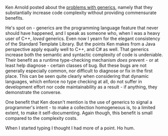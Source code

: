 <!--
.. title: Generics Considered Harmful
.. slug: generics-considered-harmful
.. date: 2007-06-30 15:03:34-05:00
.. tags: imho,software
.. link: 
.. description: 
.. type: text
-->


Ken Arnold posted about the [problems with
generics](http://weblogs.java.net/blog/arnold/archive/2005/06/generics_consid_1.html),
namely that they substantially increase code complexity without
providing commensurate benefits.

He's spot on - generics are the programming language feature that never
should have happened, and I speak as someone who, when I was a heavy
user of C++, *loved* generics. Even now I yearn for the elegant
consistency of the Standard Template Library. But the points Ken makes
from a Java perspective apply equally well to C++, and C\# as well. That
generics increase both the semantic and syntactic complexity of code is
undeniable. Their benefit as a runtime type-checking mechanism *does*
prevent - or at least help diagnose - certain classes of bug. But these
bugs are not generally especially common, nor difficult to diagnose or
fix in the first place. This can be seen quite clearly when considering
that dynamic languages, which enforce no type checking at all, do not
suffer in development effort nor code maintainability as a result - if
anything, they demonstrate the converse.

One benefit that Ken doesn't mention is the use of generics to signal a
programmer's intent - to make a collection homogeneous is, to a limited
extent, to make it self-documenting. Again though, this benefit is small
compared to the complexity costs.

When I started typing I thought I had more of a point. Ho hum.